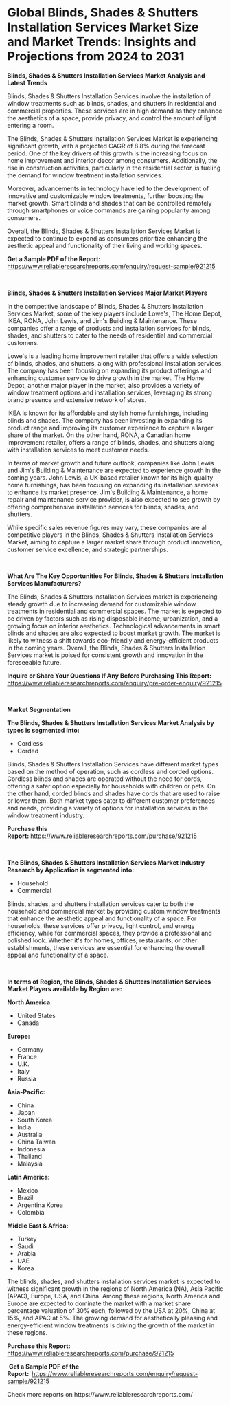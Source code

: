 <p><h1>Global Blinds, Shades & Shutters Installation Services Market Size and Market Trends: Insights and Projections from 2024 to 2031</h1></p><p><strong>Blinds, Shades & Shutters Installation Services Market Analysis and Latest Trends</strong></p>
<p><p>Blinds, Shades & Shutters Installation Services involve the installation of window treatments such as blinds, shades, and shutters in residential and commercial properties. These services are in high demand as they enhance the aesthetics of a space, provide privacy, and control the amount of light entering a room.</p><p>The Blinds, Shades & Shutters Installation Services Market is experiencing significant growth, with a projected CAGR of 8.8% during the forecast period. One of the key drivers of this growth is the increasing focus on home improvement and interior decor among consumers. Additionally, the rise in construction activities, particularly in the residential sector, is fueling the demand for window treatment installation services.</p><p>Moreover, advancements in technology have led to the development of innovative and customizable window treatments, further boosting the market growth. Smart blinds and shades that can be controlled remotely through smartphones or voice commands are gaining popularity among consumers.</p><p>Overall, the Blinds, Shades & Shutters Installation Services Market is expected to continue to expand as consumers prioritize enhancing the aesthetic appeal and functionality of their living and working spaces.</p></p>
<p><strong>Get a Sample PDF of the Report:&nbsp;</strong> <a href="https://www.reliableresearchreports.com/enquiry/request-sample/921215">https://www.reliableresearchreports.com/enquiry/request-sample/921215</a></p>
<p>&nbsp;</p>
<p><strong>Blinds, Shades & Shutters Installation Services Major Market Players</strong></p>
<p><p>In the competitive landscape of Blinds, Shades & Shutters Installation Services Market, some of the key players include Lowe's, The Home Depot, IKEA, RONA, John Lewis, and Jim's Building & Maintenance. These companies offer a range of products and installation services for blinds, shades, and shutters to cater to the needs of residential and commercial customers.</p><p>Lowe's is a leading home improvement retailer that offers a wide selection of blinds, shades, and shutters, along with professional installation services. The company has been focusing on expanding its product offerings and enhancing customer service to drive growth in the market. The Home Depot, another major player in the market, also provides a variety of window treatment options and installation services, leveraging its strong brand presence and extensive network of stores.</p><p>IKEA is known for its affordable and stylish home furnishings, including blinds and shades. The company has been investing in expanding its product range and improving its customer experience to capture a larger share of the market. On the other hand, RONA, a Canadian home improvement retailer, offers a range of blinds, shades, and shutters along with installation services to meet customer needs.</p><p>In terms of market growth and future outlook, companies like John Lewis and Jim's Building & Maintenance are expected to experience growth in the coming years. John Lewis, a UK-based retailer known for its high-quality home furnishings, has been focusing on expanding its installation services to enhance its market presence. Jim's Building & Maintenance, a home repair and maintenance service provider, is also expected to see growth by offering comprehensive installation services for blinds, shades, and shutters.</p><p>While specific sales revenue figures may vary, these companies are all competitive players in the Blinds, Shades & Shutters Installation Services Market, aiming to capture a larger market share through product innovation, customer service excellence, and strategic partnerships.</p></p>
<p>&nbsp;</p>
<p><strong>What Are The Key Opportunities For Blinds, Shades & Shutters Installation Services Manufacturers?</strong></p>
<p><p>The Blinds, Shades & Shutters Installation Services market is experiencing steady growth due to increasing demand for customizable window treatments in residential and commercial spaces. The market is expected to be driven by factors such as rising disposable income, urbanization, and a growing focus on interior aesthetics. Technological advancements in smart blinds and shades are also expected to boost market growth. The market is likely to witness a shift towards eco-friendly and energy-efficient products in the coming years. Overall, the Blinds, Shades & Shutters Installation Services market is poised for consistent growth and innovation in the foreseeable future.</p></p>
<p><strong>Inquire or Share Your Questions If Any Before Purchasing This Report:</strong> <a href="https://www.reliableresearchreports.com/enquiry/pre-order-enquiry/921215">https://www.reliableresearchreports.com/enquiry/pre-order-enquiry/921215</a></p>
<p>&nbsp;</p>
<p><strong>Market Segmentation</strong></p>
<p><strong>The Blinds, Shades & Shutters Installation Services Market Analysis by types is segmented into:</strong></p>
<p><ul><li>Cordless</li><li>Corded</li></ul></p>
<p><p>Blinds, Shades & Shutters Installation Services have different market types based on the method of operation, such as cordless and corded options. Cordless blinds and shades are operated without the need for cords, offering a safer option especially for households with children or pets. On the other hand, corded blinds and shades have cords that are used to raise or lower them. Both market types cater to different customer preferences and needs, providing a variety of options for installation services in the window treatment industry.</p></p>
<p><strong>Purchase this Report:&nbsp;</strong><a href="https://www.reliableresearchreports.com/purchase/921215">https://www.reliableresearchreports.com/purchase/921215</a></p>
<p>&nbsp;</p>
<p><strong>The Blinds, Shades & Shutters Installation Services Market Industry Research by Application is segmented into:</strong></p>
<p><ul><li>Household</li><li>Commercial</li></ul></p>
<p><p>Blinds, shades, and shutters installation services cater to both the household and commercial market by providing custom window treatments that enhance the aesthetic appeal and functionality of a space. For households, these services offer privacy, light control, and energy efficiency, while for commercial spaces, they provide a professional and polished look. Whether it's for homes, offices, restaurants, or other establishments, these services are essential for enhancing the overall appeal and functionality of a space.</p></p>
<p>&nbsp;</p>
<p><strong>In terms of Region, the Blinds, Shades & Shutters Installation Services Market Players available by Region are:</strong></p>
<p>
    <p> <strong> North America: </strong>
        <ul>
            <li>United States</li>
            <li>Canada</li>
        </ul>
        </p> 
    <p> <strong> Europe: </strong>
        <ul>
            <li>Germany</li>
            <li>France</li>
            <li>U.K.</li>
            <li>Italy</li>
            <li>Russia</li>
        </ul>
        </p> 
    <p> <strong> Asia-Pacific: </strong>
        <ul>
            <li>China</li>
            <li>Japan</li>
            <li>South Korea</li>
            <li>India</li>
            <li>Australia</li>
            <li>China Taiwan</li>
            <li>Indonesia</li>
            <li>Thailand</li>
            <li>Malaysia</li>
        </ul>
        </p> 
    <p> <strong> Latin America: </strong>
        <ul>
            <li>Mexico</li>
            <li>Brazil</li>
            <li>Argentina Korea</li>
            <li>Colombia</li>
        </ul>
        </p> 
    <p> <strong> Middle East & Africa: </strong>
        <ul>
            <li>Turkey</li>
            <li>Saudi</li>
            <li>Arabia</li>
            <li>UAE</li>
            <li>Korea</li>
        </ul>
    </p>
    </p>
<p><p>The blinds, shades, and shutters installation services market is expected to witness significant growth in the regions of North America (NA), Asia Pacific (APAC), Europe, USA, and China. Among these regions, North America and Europe are expected to dominate the market with a market share percentage valuation of 30% each, followed by the USA at 20%, China at 15%, and APAC at 5%. The growing demand for aesthetically pleasing and energy-efficient window treatments is driving the growth of the market in these regions.</p></p>
<p><strong>Purchase this Report: </strong><a href="https://www.reliableresearchreports.com/purchase/921215">https://www.reliableresearchreports.com/purchase/921215</a></p>
<p>&nbsp;<strong>Get a Sample PDF of the Report:&nbsp;&nbsp;</strong><a href="https://www.reliableresearchreports.com/enquiry/request-sample/921215">https://www.reliableresearchreports.com/enquiry/request-sample/921215</a></p>
<p><strong></strong></p>
<p>Check more reports on https://www.reliableresearchreports.com/</p>